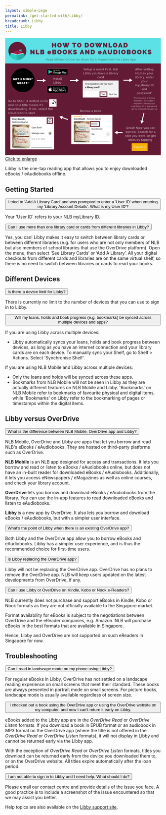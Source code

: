 ```yaml
---
layout: simple-page
permalink: /get-started-with/Libby/
breadcrumb: Libby
title: Libby
---
```


![A flowchart describing how to download eBooks and audiobooks with the Libby app.](/images/Libby_Flowchart.png)
<a href="/images/Libby_Flowchart.png">Click to enlarge</a>

<p>Libby is the one-tap reading app that allows you to enjoy downloaded eBooks / eAudiobooks offline.</p>

<div class="FAQ-section">  
  <h2>Getting Started</h2>
  <div><!--div for each button-->
<button class="accordion">I tried to 'Add A Library Card' and was prompted to enter a 'User ID' when entering my 'Library Account Details'. What is my User ID'? </button>
<div class="panel">
  <div class="panel-text">
  <p>Your 'User ID' refers to your NLB myLibrary ID. </p>

</div></div><!--close div for panel-->
</div><!--close div for each button-->

<div><!--div for each button-->
<button class="accordion">Can I use more than one library card or cards from different libraries in Libby?</button>

<div class="panel">
  <div class="panel-text">
  <p>Yes, you can! Libby makes it easy to switch between library cards or between different libraries (e.g. for users who are not only members of NLB but also members of school libraries that use the OverDrive platform). Open the menu, then select ‘See Library Cards’ or ‘Add A Library’. All your digital checkouts from different cards and libraries are on the same virtual shelf, so there is no need to switch between libraries or cards to read your books.</p>
</div></div><!--close div for panel-->
</div><!--close div for each button-->

</div><!--Close div for FAQ-section-->

<div class="FAQ-section">  
  <h2>Different Devices</h2>
  <div><!--div for each button-->
<button class="accordion">Is there a device limit for Libby?</button>

<div class="panel">
  <div class="panel-text">
  <p>There is currently no limit to the number of devices that you can use to sign in to Libby.</p>

</div></div><!--close div for each panel-->
</div><!--close div for each button-->
  <div><!--div for each button-->
<button class="accordion">Will my loans, holds and book progress (e.g. bookmarks) be synced across multiple devices and apps?</button>

<div class="panel">
  <div class="panel-text">
      <p>If you are using Libby across multiple devices:</p>
<ul>
<li>Libby automatically syncs your loans, holds and book progress between devices, as long as you have an internet connection and your library cards are on each device. To manually sync your Shelf, go to Shelf &gt; Actions. Select 'Synchronise Shelf'.</li>
</ul>
<p>If you are using NLB Mobile and Libby across multiple devices:</p>
<ul>
<li>Only the loans and holds will be synced across these apps.</li>
<li>Bookmarks from NLB Mobile will not be seen in Libby as they are actually different features on NLB Mobile and Libby. 'Bookmarks' on NLB Mobile refer to bookmarks of favourite physical and digital items, while 'Bookmarks' on Libby refer to the bookmarking of pages or timestamps within the digital items.</li>
</ul>

</div></div><!--close div for panel-->
</div><!--close div for each button-->
  
  
</div><!--Close div for FAQ-section-->

<div class="FAQ-section" id="LibbyVsOverDrive">  
  <h2>Libby versus OverDrive</h2>
  
  <div><!--div for each button-->
<button class="accordion">What is the difference between NLB Mobile, OverDrive app and Libby?</button>
<div class="panel">
  <div class="panel-text">
  <p>NLB Mobile, OverDrive and Libby are apps that let you borrow and read NLB's eBooks / eAudiobooks. They are hosted on third-party platforms such as OverDrive.</p>
<p><strong>NLB Mobile</strong> is an NLB app designed for access and transactions. It lets you borrow and read or listen to eBooks / eAudiobooks online, but does not have an in-built reader for downloaded eBooks / eAudiobooks. Additionally, it lets you access eNewspapers / eMagazines as well as online courses, and check your library account.</p>
<p><strong>OverDrive </strong>lets you borrow and download eBooks / eAudiobooks from the library. You can use the in-app features to read downloaded eBooks and listen to eAudiobooks.</p>
<p><strong>Libby </strong>is a new app by OverDrive. It also lets you borrow and download eBooks / eAudiobooks, but with a simpler user interface.</p>
  </div>
  </div><!--close div for panel-->
  </div><!--close div for each button-->

<div><!--div for each button-->
<button class="accordion">What’s the point of Libby when there is an existing OverDrive app?</button>
<div class="panel">
    <div class="panel-text">
  <p>Both Libby and the OverDrive app allow you to borrow eBooks and eAudiobooks. Libby has a simpler user experience, and is thus the recommended choice for first-time users.    
        </p>
    </div>
</div><!--close div for panel-->
</div><!--close div for each button-->

<div>
<button class="accordion">Is Libby replacing the OverDrive app?</button>
<div class="panel">
  <div class="panel-text">
    <p>Libby will not be replacing the OverDrive app. OverDrive has no plans to remove the OverDrive app. NLB will keep users updated on the latest developments from OverDrive, if any.
      </p>
  </div>
</div><!--close div for panel-->
</div><!--close div for each button-->

<div><!--div for each button-->
<button class="accordion">Can I use Libby or OverDrive on Kindle, Kobo or Nook e-Readers?</button>
<div class="panel">
  <div class="panel-text">
  <p>NLB currently does not purchase and support eBooks in Kindle, Kobo or Nook formats as they are not officially available to the Singapore market.</p> 
  <p>Format availability for eBooks is subject to the negotiations between OverDrive and the eReader companies, e.g. Amazon. NLB will purchase eBooks in the best formats that are available in Singapore.</p>
<p>Hence, Libby and OverDrive are not supported on such eReaders in Singapore for now.</p>
</div></div><!--close div for panel-->
  </div><!--close div for each button-->
</div><!--close div for FAQ-section-->

<div class="FAQ-section" id="LibbyTroubleshoot">
  <h2>Troubleshooting</h2>
<div><!--div for each button-->
<button class="accordion">Can I read in landscape mode on my phone using Libby?</button>

<div class="panel">
  <div class="panel-text">
  <p>For regular eBooks in Libby, OverDrive has not settled on a landscape reading experience on small screens that meet their standard. These books are always presented in portrait mode on small screens. For picture books, landscape mode is usually available regardless of screen size.</p>
  </div></div><!--close div for panel-->
  </div><!--close div for each button-->

<div><!--div for each button-->
<button class="accordion">I checked out a book using the OverDrive app or using the OverDrive website on my computer, and now I can’t return it early on Libby.</button>

<div class="panel">
  <div class="panel-text">
      <p>eBooks added to the Libby app are in the <i>OverDrive Read</i> or <i>OverDrive Listen</i> formats. If you download a book in EPUB format or an audiobook in MP3 format on the OverDrive app (where the title is not offered in the <i>OverDrive Read</i> or <i>OverDrive Listen</i> formats), it will not display in Libby and cannot be returned early via the Libby app.</p> 
      <p>With the exception of <i>OverDrive Read</i> or <i>OverDrive Listen</i> formats, titles you download can be returned early from the device you downloaded them to, or on the OverDrive website. All titles expire automatically after the loan period.
</p>
</div></div><!--close div for panel-->
</div><!--close div for each button-->




<div><!--div for each button-->
<button class="accordion">I am not able to sign in to Libby and I need help. What should I do?</button>
<div class="panel">
  <div class="panel-text">
  <p>Please <a href="mailto:enquiry@nlb.gov.sg">email</a> our contact centre and provide details of the issue you face. A good practice is to include a screenshot of the issue encountered so that we may assist you better.</p>
<p>Help topics are also available on the <a href="https://help.libbyapp.com/">Libby support site</a>.</p>

  </div>
</div><!--close div for panel-->
</div><!--close div for each button-->

</div><!--close div for FAQ-section-->

<script>
  var acc = document.getElementsByClassName("accordion");
  var i;
  for (i = 0; i < acc.length; i++) {
    acc[i].addEventListener("click", function() {
      this.classList.toggle("active");
      var panel = this.nextElementSibling;
      if (panel.style.maxHeight){
        panel.style.maxHeight = null;
      } else {
        panel.style.maxHeight = panel.scrollHeight + "px";
    } 
  });
}
</script>

